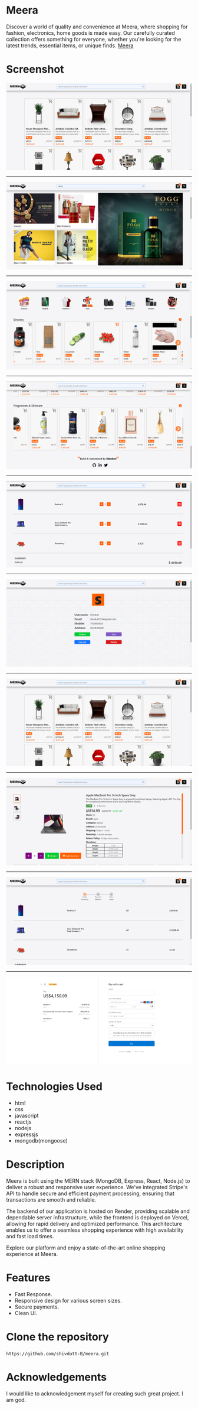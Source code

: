 # Meera
Discover a world of quality and convenience at Meera, where shopping for fashion, electronics, home goods is made easy. Our carefully curated collection offers something for everyone, whether you're looking for the latest trends, essential items, or unique finds.
[Meera](https://meera-kohl.vercel.app/)

# Screenshot
![Meera-1](https://github.com/shivdutt-B/meera/blob/main/readmeAssets/image-7.png)

---

![Meera-2](./readmeAssets/image-2.png)

---

![Meera-3](./readmeAssets/image-3.png)

---

![Meera-4](./readmeAssets/image-4.png)

---

![Meera-5](./readmeAssets/image-5.png)

---

![apple-clone-6](./readmeAssets/image-6.png)

---

![apple-clone-7](./readmeAssets/image-7.png)

---

![apple-clone-8](./readmeAssets/image-8.png)

---

![apple-clone-9](./readmeAssets/image-9.png)

---

![apple-clone-10](./readmeAssets/image-10.png)


# Technologies Used
- html
- css
- javascript
- reactjs
- nodejs
- expressjs
- mongodb(mongoose)


# Description
Meera is built using the MERN stack (MongoDB, Express, React, Node.js) to deliver a robust and responsive user experience. We've integrated Stripe's API to handle secure and efficient payment processing, ensuring that transactions are smooth and reliable.

The backend of our application is hosted on Render, providing scalable and dependable server infrastructure, while the frontend is deployed on Vercel, allowing for rapid delivery and optimized performance. This architecture enables us to offer a seamless shopping experience with high availability and fast load times.

Explore our platform and enjoy a state-of-the-art online shopping experience at Meera.


# Features
- Fast Response.
- Responsive design for various screen sizes.
- Secure payments.
- Clean UI.


# Clone the repository
`https://github.com/shivdutt-B/meera.git`


# Acknowledgements
I would like to acknowledgement myself for creating such great project. I am god.
